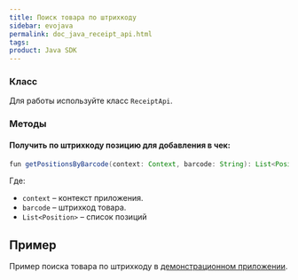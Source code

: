 ```yaml
---
title: Поиск товара по штрихкоду
sidebar: evojava
permalink: doc_java_receipt_api.html
tags:
product: Java SDK
---
```


### Класс

Для работы используйте класс `ReceiptApi`.

### Методы

#### Получить по штрихкоду позицию для добавления в чек:

```java
fun getPositionsByBarcode(context: Context, barcode: String): List<Position>
```

Где:

* `context` – контекст приложения.
* `barcode` – штрихкод товара.
* `List<Position>` – список позиций

## Пример

Пример поиска товара по штрихкоду в [демонстрационном приложении](https://github.com/evotor/evotor-api-example/blob/master/app/src/main/java/ru/qualitylab/evotor/evotortest6/InventoryApiActivity.java).
